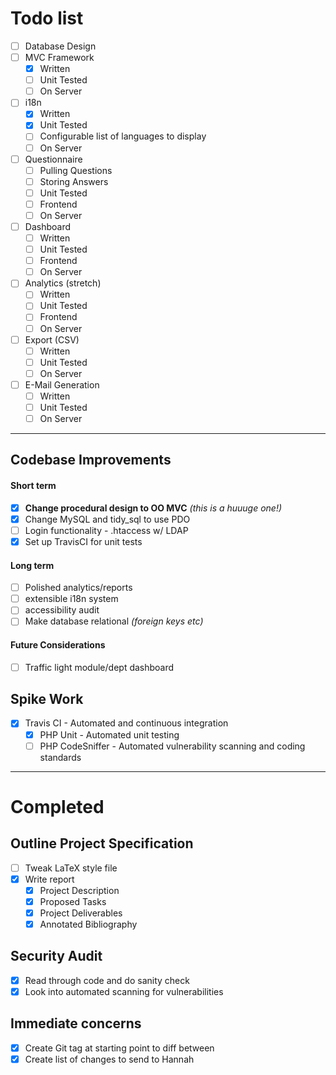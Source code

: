 # Todo list

- [ ] Database Design
- [ ] MVC Framework
  - [x] Written
  - [ ] Unit Tested
  - [ ] On Server
- [ ] i18n
  - [x] Written
  - [x] Unit Tested
  - [ ] Configurable list of languages to display
  - [ ] On Server
- [ ] Questionnaire
  - [ ] Pulling Questions
  - [ ] Storing Answers
  - [ ] Unit Tested
  - [ ] Frontend
  - [ ] On Server
- [ ] Dashboard
  - [ ] Written
  - [ ] Unit Tested
  - [ ] Frontend
  - [ ] On Server
- [ ] Analytics (stretch)
  - [ ] Written
  - [ ] Unit Tested
  - [ ] Frontend
  - [ ] On Server
- [ ] Export (CSV)
  - [ ] Written
  - [ ] Unit Tested
  - [ ] On Server
- [ ] E-Mail Generation
  - [ ] Written
  - [ ] Unit Tested
  - [ ] On Server

---

## Codebase Improvements

#### Short term
- [x] **Change procedural design to OO MVC** *(this is a huuuge one!)*
- [x] Change MySQL and tidy_sql to use PDO
- [ ] Login functionality - .htaccess w/ LDAP
- [x] Set up TravisCI for unit tests

#### Long term
- [ ] Polished analytics/reports
- [ ] extensible i18n system
- [ ] accessibility audit
- [ ] Make database relational *(foreign keys etc)*

#### Future Considerations
- [ ] Traffic light module/dept dashboard

## Spike Work
- [x] Travis CI - Automated and continuous integration
  - [x] PHP Unit - Automated unit testing
  - [ ] PHP CodeSniffer - Automated vulnerability scanning and coding standards

---

# Completed

## Outline Project Specification
- [ ] Tweak LaTeX style file
- [x] Write report
  - [x] Project Description
  - [x] Proposed Tasks
  - [x] Project Deliverables
  - [x] Annotated Bibliography

## Security Audit
- [x] Read through code and do sanity check
- [x] Look into automated scanning for vulnerabilities

## Immediate concerns
- [x] Create Git tag at starting point to diff between
- [x] Create list of changes to send to Hannah
